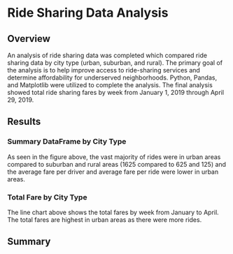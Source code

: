 # Ride Sharing Data Analysis
## Overview
An analysis of ride sharing data was completed which compared ride sharing data by city type (urban, suburban, and rural). The primary goal of the analysis is to help improve access to ride-sharing services and determine affordability for underserved neighborhoods. Python, Pandas, and Matplotlib were utilized to complete the analysis. The final analysis showed total ride sharing fares by week from January 1, 2019 through April 29, 2019.
## Results
### Summary DataFrame by City Type
As seen in the figure above, the vast majority of rides were in urban areas compared to suburban and rural areas (1625 compared to 625 and 125) and the average fare per driver and average fare per ride were lower in urban areas.
### Total Fare by City Type
The line chart above shows the total fares by week from January to April. The total fares are highest in urban areas as there were more rides.
## Summary
